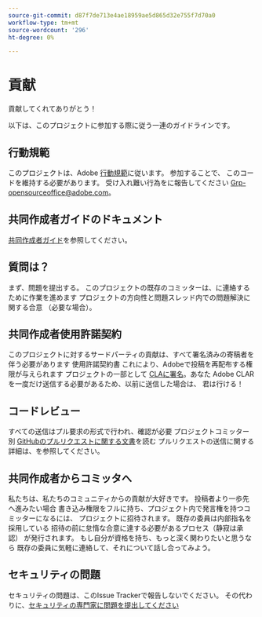```yaml
---
source-git-commit: d87f7de713e4ae18959ae5d865d32e755f7d70a0
workflow-type: tm+mt
source-wordcount: '296'
ht-degree: 0%

---
```

# 貢献

貢献してくれてありがとう！

以下は、このプロジェクトに参加する際に従う一連のガイドラインです。

## 行動規範

このプロジェクトは、Adobe [行動規範](code-of-conduct.md)に従います。 参加することで、
このコードを維持する必要があります。 受け入れ難い行為をに報告してください
[Grp-opensourceoffice@adobe.com](mailto:Grp-opensourceoffice@adobe.com)。

## 共同作成者ガイドのドキュメント

[共同作成者ガイド](https://docs.adobe.com/content/help/en/contributor/contributor-guide/introduction.html)を参照してください。

## 質問は？

まず、問題を提出する。 このプロジェクトの既存のコミッターは、に連絡するために作業を進めます
プロジェクトの方向性と問題スレッド内での問題解決に関する合意
（必要な場合）。

## 共同作成者使用許諾契約

このプロジェクトに対するサードパーティの貢献は、すべて署名済みの寄稿者を伴う必要があります
使用許諾契約書 これにより、Adobeで投稿を再配布する権限が与えられます
プロジェクトの一部として [CLAに署名](http://opensource.adobe.com/cla.html)。あなた
Adobe CLARを一度だけ送信する必要があるため、以前に送信した場合は、
君は行ける！

## コードレビュー

すべての送信はプル要求の形式で行われ、確認が必要
プロジェクトコミッター別 [GitHubのプルリクエストに関する文書](https://help.github.com/articles/about-pull-requests/)を読む
プルリクエストの送信に関する詳細は、を参照してください。

<!--
Lastly, please follow the [pull request template](PULL_REQUEST_TEMPLATE.md) when
submitting a pull request!
-->

## 共同作成者からコミッタへ

私たちは、私たちのコミュニティからの貢献が大好きです。 投稿者より一歩先へ進みたい場合
書き込み権限をフルに持ち、プロジェクト内で発言権を持つコミッターになるには、
プロジェクトに招待されます。 既存の委員は内部指名を採用している
招待の前に怠惰な合意に達する必要があるプロセス（静寂は承認）
が発行されます。 もし自分が資格を持ち、もっと深く関わりたいと思うなら
既存の委員に気軽に連絡して、それについて話し合ってみよう。

## セキュリティの問題

セキュリティの問題は、このIssue Trackerで報告しないでください。 その代わりに、[セキュリティの専門家に問題を提出してください](https://helpx.adobe.com/security/alertus.html)
